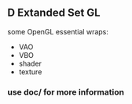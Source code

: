 ## D Extanded Set GL ##

some OpenGL essential wraps:
* VAO
* VBO
* shader
* texture

### use doc/ for more information ####
